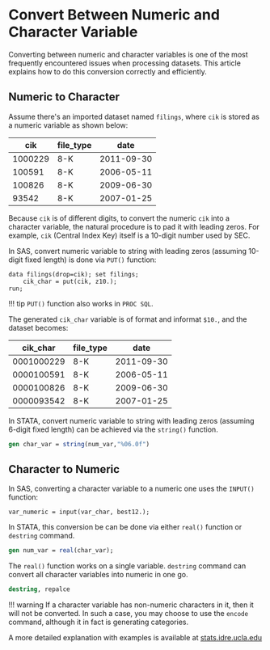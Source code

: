 # Convert Between Numeric and Character Variable

Converting between numeric and character variables is one of the most frequently
encountered issues when processing datasets. This article explains how to do
this conversion correctly and efficiently.

## Numeric to Character

Assume there's an imported dataset named `filings`, where `cik` is stored as a
numeric variable as shown below:

| cik     | file_type | date       |
|---------|-----------|------------|
| 1000229 | 8-K       | 2011-09-30 |
| 100591  | 8-K       | 2006-05-11 |
| 100826  | 8-K       | 2009-06-30 |
| 93542   | 8-K       | 2007-01-25 |

Because `cik` is of different digits, to convert the numeric `cik` into a
character variable, the natural procedure is to pad it with leading zeros. For
example, `cik` (Central Index Key) itself is a 10-digit number used by SEC.

In SAS, convert numeric variable to string with leading zeros (assuming 10-digit
fixed length) is done via `PUT()` function:

```sas
data filings(drop=cik); set filings;
    cik_char = put(cik, z10.); 
run;
```

!!! tip
    `PUT()` function also works in `PROC SQL`.

The generated `cik_char` variable is of format and informat `$10.`, and the
dataset becomes:

| cik_char   | file_type | date       |
|------------|-----------|------------|
| 0001000229 | 8-K       | 2011-09-30 |
| 0000100591 | 8-K       | 2006-05-11 |
| 0000100826 | 8-K       | 2009-06-30 |
| 0000093542 | 8-K       | 2007-01-25 |

In STATA, convert numeric variable to string with leading zeros (assuming
6-digit fixed length) can be achieved via the `string()` function.

```stata
gen char_var = string(num_var,"%06.0f")
```

## Character to Numeric

In SAS, converting a character variable to a numeric one uses the `INPUT()`
function:

```sas
var_numeric = input(var_char, best12.);
```

In STATA, this conversion be can be done via either `real()` function or
`destring` command.

```stata
gen num_var = real(char_var);
```

The `real()` function works on a single variable. `destring` command can convert
all character variables into numeric in one go.

```stata
destring, repalce
```

!!! warning
    If a character variable has non-numeric characters in it, then it will not be
    converted. In such a case, you may choose to use the `encode` command,
    although it in fact is generating categories.
    
A more detailed explanation with examples is available at
[stats.idre.ucla.edu](https://stats.idre.ucla.edu/stata/faq/how-can-i-quickly-convert-many-string-variables-to-numericvariables/)
